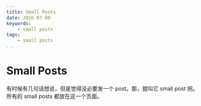 ```yaml
---
title: Small Posts
date: 2016-07-09
keywords:
    - small posts
tags:
    - small posts
...
```


Small Posts
===========

有时候有几句话想说，但是觉得没必要发一个 post。那，就叫它 small post 把。
所有的 small posts 都放在这一个页面。
